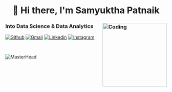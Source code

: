 
<h1 align="center">👋 Hi there, I'm Samyuktha Patnaik</h1>

<h3 align="left">Into Data Science & Data Analytics <img align="right" alt="Coding" width="200" src="https://c.tenor.com/FP3KLUuiKOkAAAAC/computer-typing.gif"></h3>

<!-- Your badges
You can use the website to generate badges: https://shields.io/
-->
[![Github](https://img.shields.io/badge/-Github-000?style=flat&logo=Github&logoColor=white)](https://github.com/SamyukthaPatnaik)
[![Gmail](https://img.shields.io/badge/-Gmail-000?style=flat&labelColor=c14438&logo=Gmail&logoColor=white)](mailto:samyukthapatnaik17@gmail.com)
[![Linkedin](https://img.shields.io/badge/-LinkedIn-000?style=flat&labelColor=blue&logo=Linkedin&logoColor=white)](https://www.linkedin.com/in/samyuktha-patnaik/)
[![Instagram](https://img.shields.io/badge/-Instagram-000?style=flat&labelColor=c13584&logo=instagram&logoColor=white)](https://www.instagram.com/its_samrecords/)
</p>


&nbsp;

![MasterHead](https://miro.medium.com/max/1400/1*RqZtWmB7eMyIbJufBcxlUw.png)
